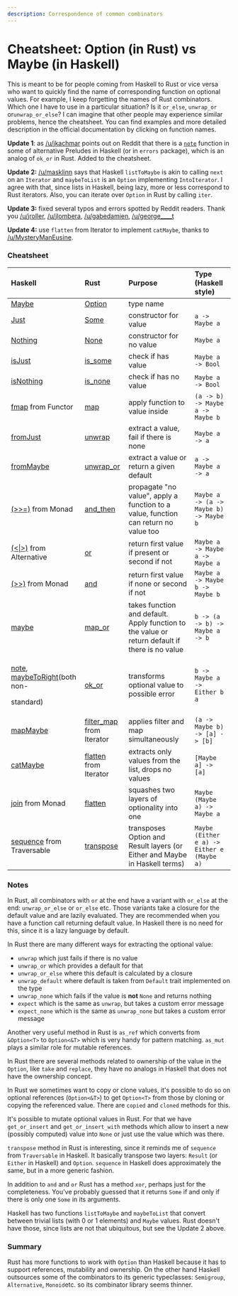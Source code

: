 ```yaml
---
description: Correspondence of common combinators
---
```


# Cheatsheet: Option \(in Rust\) vs Maybe \(in Haskell\)

This is meant to be for people coming from Haskell to Rust or vice versa who want to quickly find the name of corresponding function on optional values. For example, I keep forgetting the names of Rust combinators. Which one I have to use in a particular situation? Is it `or_else`, `unwrap_or` or`unwrap_or_else`? I can imagine that other people may experience similar problems, hence the cheatsheet. You can find examples and more detailed description in the official documentation by clicking on function names.

**Update 1**: as [/u/jkachmar](https://www.reddit.com/user/jkachmar) points out on Reddit that there is a [`note`](https://hackage.haskell.org/package/errors-2.3.0/docs/Control-Error-Util.html#v:note) function in some of alternative Preludes in Haskell \(or in `errors` package\), which is an analog of `ok_or` in Rust. Added to the cheatsheet.

**Update 2:** [/u/masklinn](https://www.reddit.com/user/masklinn) says that Haskell `listToMaybe` is akin to calling `next` on an `Iterator` and `maybeToList` is an `Option` implementing `IntoIterator`. I agree with that, since lists in Haskell, being lazy, more or less correspond to Rust iterators. Also, you can iterate over `Option` in Rust by calling `iter`.

**Update 3:** fixed several typos and errors spotted by Reddit readers. Thank you [/u/jroller](https://www.reddit.com/user/jroller/), [/u/jlombera](https://www.reddit.com/user/jlombera/), [/u/gabedamien](https://www.reddit.com/user/gabedamien/), [/u/george\_\_\_\_t](https://www.reddit.com/user/george_____t/)

**Update 4:** use `flatten` from Iterator to implement `catMaybe`, thanks to [/u/MysteryManEusine](https://www.reddit.com/user/MysteryManEusine/). 

### Cheatsheet

<table>
  <thead>
    <tr>
      <th style="text-align:left">Haskell</th>
      <th style="text-align:left">Rust</th>
      <th style="text-align:left">Purpose</th>
      <th style="text-align:left">Type (Haskell style)</th>
    </tr>
  </thead>
  <tbody>
    <tr>
      <td style="text-align:left"><a href="http://hackage.haskell.org/package/base-4.12.0.0/docs/Data-Maybe.html#t:Maybe">Maybe</a>
      </td>
      <td style="text-align:left"><a href="https://doc.rust-lang.org/std/option/enum.Option.html">Option</a>
      </td>
      <td style="text-align:left">type name</td>
      <td style="text-align:left"></td>
    </tr>
    <tr>
      <td style="text-align:left"><a href="http://hackage.haskell.org/package/base-4.12.0.0/docs/Data-Maybe.html#v:Just">Just</a>
      </td>
      <td style="text-align:left"><a href="https://doc.rust-lang.org/std/option/enum.Option.html#variant.Some">Some</a>
      </td>
      <td style="text-align:left">constructor for value</td>
      <td style="text-align:left"><code>a -&gt; Maybe a</code>
      </td>
    </tr>
    <tr>
      <td style="text-align:left"><a href="http://hackage.haskell.org/package/base-4.12.0.0/docs/Data-Maybe.html#v:Nothing">Nothing</a>
      </td>
      <td style="text-align:left"><a href="https://doc.rust-lang.org/std/option/enum.Option.html#variant.None">None</a>
      </td>
      <td style="text-align:left">constructor for no value</td>
      <td style="text-align:left"><code>Maybe a</code>
      </td>
    </tr>
    <tr>
      <td style="text-align:left"><a href="http://hackage.haskell.org/package/base-4.12.0.0/docs/Data-Maybe.html#v:isJust">isJust</a>
      </td>
      <td style="text-align:left"><a href="https://doc.rust-lang.org/std/option/enum.Option.html#method.is_some">is_some</a>
      </td>
      <td style="text-align:left">check if has value</td>
      <td style="text-align:left"><code>Maybe a -&gt; Bool</code>
      </td>
    </tr>
    <tr>
      <td style="text-align:left"><a href="http://hackage.haskell.org/package/base-4.12.0.0/docs/Data-Maybe.html#v:isNothing">isNothing</a>
      </td>
      <td style="text-align:left"><a href="https://doc.rust-lang.org/std/option/enum.Option.html#method.is_none">is_none</a>
      </td>
      <td style="text-align:left">check if has no value</td>
      <td style="text-align:left"><code>Maybe a -&gt; Bool</code>
      </td>
    </tr>
    <tr>
      <td style="text-align:left"><a href="https://hackage.haskell.org/package/base-4.12.0.0/docs/Data-Functor.html#v:fmap">fmap</a> from
        Functor</td>
      <td style="text-align:left"><a href="https://doc.rust-lang.org/std/option/enum.Option.html#method.map">map</a>
      </td>
      <td style="text-align:left">apply function to value inside</td>
      <td style="text-align:left"><code>(a -&gt; b) -&gt; Maybe a -&gt; Maybe b</code>
      </td>
    </tr>
    <tr>
      <td style="text-align:left"><a href="http://hackage.haskell.org/package/base-4.12.0.0/docs/Data-Maybe.html#v:fromJust">fromJust</a>
      </td>
      <td style="text-align:left"><a href="https://doc.rust-lang.org/std/option/enum.Option.html#method.unwrap">unwrap</a>
      </td>
      <td style="text-align:left">extract a value, fail if there is none</td>
      <td style="text-align:left"><code>Maybe a -&gt; a</code>
      </td>
    </tr>
    <tr>
      <td style="text-align:left"><a href="http://hackage.haskell.org/package/base-4.12.0.0/docs/Data-Maybe.html#v:fromMaybe">fromMaybe</a>
      </td>
      <td style="text-align:left"><a href="https://doc.rust-lang.org/std/option/enum.Option.html#method.unwrap_or">unwrap_or</a>
      </td>
      <td style="text-align:left">extract a value or return a given default</td>
      <td style="text-align:left"><code>a -&gt; Maybe a -&gt; a</code>
      </td>
    </tr>
    <tr>
      <td style="text-align:left"><a href="https://hackage.haskell.org/package/base-4.12.0.0/docs/Control-Monad.html#v:-62--62--61-">(&gt;&gt;=)</a> from
        Monad</td>
      <td style="text-align:left"><a href="https://doc.rust-lang.org/std/option/enum.Option.html#method.and_then">and_then</a>
      </td>
      <td style="text-align:left">propagate &quot;no value&quot;, apply a function to a value, function
        can return no value too</td>
      <td style="text-align:left"><code>Maybe a -&gt; (a -&gt; Maybe b) -&gt; Maybe b</code>
      </td>
    </tr>
    <tr>
      <td style="text-align:left"><a href="https://hackage.haskell.org/package/base-4.12.0.0/docs/Control-Applicative.html#v:-60--124--62-">(&lt;|&gt;)</a> from
        Alternative</td>
      <td style="text-align:left"><a href="https://doc.rust-lang.org/std/option/enum.Option.html#method.or">or</a>
      </td>
      <td style="text-align:left">return first value if present or<b> </b>second if not</td>
      <td style="text-align:left"><code>Maybe a -&gt; Maybe a -&gt; Maybe a</code>
      </td>
    </tr>
    <tr>
      <td style="text-align:left"><a href="https://hackage.haskell.org/package/base-4.12.0.0/docs/Control-Monad.html#v:-62--62-">(&gt;&gt;)</a> from
        Monad</td>
      <td style="text-align:left"><a href="https://doc.rust-lang.org/std/option/enum.Option.html#method.and">and</a>
      </td>
      <td style="text-align:left">return first value if none or second if not</td>
      <td style="text-align:left"><code>Maybe a -&gt; Maybe b -&gt; Maybe b</code>
      </td>
    </tr>
    <tr>
      <td style="text-align:left"><a href="http://hackage.haskell.org/package/base-4.12.0.0/docs/Data-Maybe.html#v:maybe">maybe</a>
      </td>
      <td style="text-align:left"><a href="https://doc.rust-lang.org/std/option/enum.Option.html#method.map_or">map_or</a>
      </td>
      <td style="text-align:left">takes function and default. Apply function to the value or return default
        if there is no value</td>
      <td style="text-align:left"><code>b -&gt; (a -&gt; b) -&gt; Maybe a -&gt; b</code>
      </td>
    </tr>
    <tr>
      <td style="text-align:left">
        <p><a href="https://hackage.haskell.org/package/errors-2.3.0/docs/Control-Error-Util.html#v:note">note</a>,
          <a
          href="https://hackage.haskell.org/package/either-5.0.1.1/docs/Data-Either-Combinators.html#v:maybeToRight">maybeToRight</a>(both non-</p>
        <p>standard)</p>
      </td>
      <td style="text-align:left"><a href="https://doc.rust-lang.org/std/option/enum.Option.html#method.ok_or">ok_or</a>
      </td>
      <td style="text-align:left">transforms optional value to possible error</td>
      <td style="text-align:left"><code>b -&gt; Maybe a -&gt; Either b a</code>
      </td>
    </tr>
    <tr>
      <td style="text-align:left"><a href="http://hackage.haskell.org/package/base-4.12.0.0/docs/Data-Maybe.html#v:mapMaybe">mapMaybe</a>
      </td>
      <td style="text-align:left"><a href="https://doc.rust-lang.org/std/iter/trait.Iterator.html#method.filter_map">filter_map</a> from
        Iterator</td>
      <td style="text-align:left">applies filter and map simultaneously</td>
      <td style="text-align:left"><code>(a -&gt; Maybe b) -&gt; [a] -&gt; [b]</code>
      </td>
    </tr>
    <tr>
      <td style="text-align:left"><a href="http://hackage.haskell.org/package/base-4.12.0.0/docs/Data-Maybe.html#v:catMaybe">catMaybe</a>
      </td>
      <td style="text-align:left"><a href="https://doc.rust-lang.org/std/iter/trait.Iterator.html#method.flatten">flatten</a> from
        Iterator</td>
      <td style="text-align:left">extracts only values from the list, drops no values</td>
      <td style="text-align:left"><code>[Maybe a] -&gt; [a]</code>
      </td>
    </tr>
    <tr>
      <td style="text-align:left"><a href="https://hackage.haskell.org/package/base-4.12.0.0/docs/Control-Monad.html#v:join">join</a> from
        Monad</td>
      <td style="text-align:left"><a href="https://doc.rust-lang.org/std/option/enum.Option.html#method.flatten">flatten</a>
      </td>
      <td style="text-align:left">squashes two layers of optionality into one</td>
      <td style="text-align:left"><code>Maybe (Maybe a) -&gt; Maybe a</code>
      </td>
    </tr>
    <tr>
      <td style="text-align:left"><a href="http://hackage.haskell.org/package/base-4.12.0.0/docs/Data-Traversable.html#v:sequence">sequence</a> from
        Traversable</td>
      <td style="text-align:left"><a href="https://doc.rust-lang.org/std/option/enum.Option.html#method.transpose">transpose</a>
      </td>
      <td style="text-align:left">transposes Option and Result layers (or Either and Maybe in Haskell terms)</td>
      <td
      style="text-align:left"><code>Maybe (Either e a) -&gt; Either e (Maybe a)</code>
        </td>
    </tr>
  </tbody>
</table>

### Notes

In Rust, all combinators with `or` at the end have a variant with `or_else` at the end: `unwrap_or_else` or `or_else` etc. Those variants take a closure for the default value and are lazily evaluated. They are recommended when you have a function call returning default value. In Haskell there is no need for this, since it is a lazy language by default.

In Rust there are many different ways for extracting the optional value:  

* `unwrap` which just fails if there is no value
* `unwrap_or` which provides a default for that
* `unwrap_or_else` where this default is calculated by a closure
* `unwrap_default` where default is taken from `Default` trait implemented on the type
* `unwrap_none` which fails if the value is **not** `None` and returns nothing
* `expect` which is the same as `unwrap`, but takes a custom error message
* `expect_none` which is the same as `unwrap_none` but takes a custom error message

Another very useful method in Rust is `as_ref` which converts from `&Option<T>` to `Option<&T>` which is very handy for pattern matching. `as_mut` plays a similar role for mutable references.

In Rust there are several methods related to ownership of the value in the `Option`, like `take` and `replace`, they have no analogs in Haskell that does not have the ownership concept.

In Rust we sometimes want to copy or clone values, it's possible to do so on optional references \(`Option<&T>`\) to get `Option<T>` from those by cloning or copying the referenced value. There are `copied` and `cloned` methods for this.

It's possible to mutate optional values in Rust. For that we have `get_or_insert` and `get_or_insert_with` methods which allow to insert a new \(possibly computed\) value into `None` or just use the value which was there.

`transpose` method in Rust is interesting, since it reminds me of `sequence` from `Traversable` in Haskell. It basically transpose two layers: `Result` \(or `Either` in Haskell\) and `Option`. `sequence` in Haskell does approximately the same, but in a more generic fashion.

In addition to `and` and `or` Rust has a method `xor`, perhaps just for the completeness. You've probably guessed that it returns `Some` if and only if there is only one `Some` in its arguments.

Haskell has two functions `listToMaybe` and `maybeToList` that convert between trivial lists \(with 0 or 1 elements\) and `Maybe` values. Rust doesn't have those, since lists are not that ubiquitous, but see the Update 2 above.

### Summary

Rust has more functions to work with `Option` than Haskell because it has to support references, mutability and ownership. On the other hand Haskell outsources some of the combinators to its generic typeclasses: `Semigroup`, `Alternative`, `Monoid`etc. so its combinator library seems thinner.

